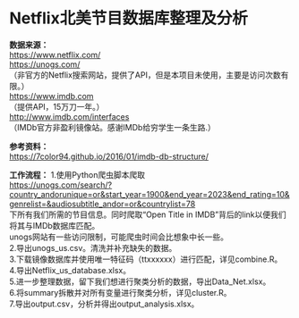 # Netflix北美节目数据库整理及分析  

**数据来源：**  
https://www.netflix.com/  
https://unogs.com/  
（非官方的Netflix搜索网站，提供了API，但是本项目未使用，主要是访问次数有限。）  
https://www.imdb.com  
（提供API，15万刀一年。）  
http://www.imdb.com/interfaces  
（IMDb官方非盈利镜像站。感谢IMDb给穷学生一条生路.）  

**参考资料：**  
https://7color94.github.io/2016/01/imdb-db-structure/  

**工作流程：**
1.使用Python爬虫脚本爬取  
https://unogs.com/search/?country_andorunique=or&start_year=1900&end_year=2023&end_rating=10&genrelist=&audiosubtitle_andor=or&countrylist=78  
下所有我们所需的节目信息。同时爬取“Open Title in IMDB”背后的link以便我们将其与IMDb数据库匹配。  
unogs网站有一些访问限制，可能爬虫时间会比想象中长一些。  
2.导出unogs_us.csv。清洗并补充缺失的数据。  
3.下载镜像数据库并使用唯一特征码（ttxxxxxx）进行匹配，详见combine.R。  
4.导出Netflix_us_database.xlsx。  
5.进一步整理数据，留下我们想进行聚类分析的数据，导出Data_Net.xlsx。  
6.将summary拆散并对所有变量进行聚类分析，详见cluster.R。  
7.导出output.csv，分析并得出output_analysis.xlsx。  
